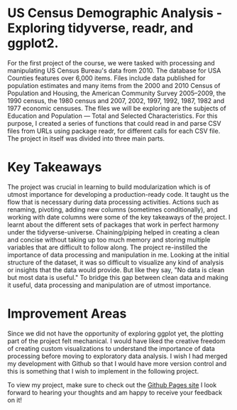 # US Census Demographic Analysis - Exploring tidyverse, readr, and ggplot2.

For the first project of the course, we were tasked with processing and manipulating US Census Bureau's data from 2010. The database for USA Counties features over 6,000 items. Files include data published for population estimates and many items from the 2000 and 2010 Census of Population and Housing, the American Community Survey 2005–2009, the 1990 census, the 1980 census and 2007, 2002, 1997, 1992, 1987, 1982 and 1977 economic censuses. The files we will be exploring are the subjects of Education and Population — Total and Selected Characteristics. For this purpose, I created a series of functions that could read in and parse CSV files from URLs using package readr, for different calls for each CSV file. The project in itself was divided into three main parts. 

# Key Takeaways 
The project was crucial in learning to build modularization which is of utmost importance for developing a production-ready code. It taught us the flow that is necessary during data processing activities. Actions such as renaming, pivoting, adding new columns (sometimes conditionally), and working with date columns were some of the key takeaways of the project. I learnt about the different sets of packages that work in perfect harmony under the tidyverse-universe. Chaining/piping helped in creating a clean and concise without taking up too much memory and storing multiple variables that are difficult to follow along. The project re-instilled the importance of data processing and manipulation in me. Looking at the initial structure of the dataset, it was so difficult to visualize any kind of analysis or insights that the data would provide. But like they say, "No data is clean but most data is useful." To bridge this gap between clean data and making it useful, data processing and manipulation are of utmost importance. 

# Improvement Areas 
Since we did not have the opportunity of exploring ggplot yet, the plotting part of the project felt mechanical. I would have liked the creative freedom of creating custom visualizations to understand the importance of data processing before moving to exploratory data analysis. I wish I had merged my development with Github so that I would have more version control and this is something that I wish to implement in the following project. 

To view my project, make sure to check out the [Github Pages site](https://sneha-k.github.io/Project1.html/)
I look forward to hearing your thoughts and am happy to receive your feedback on it!
